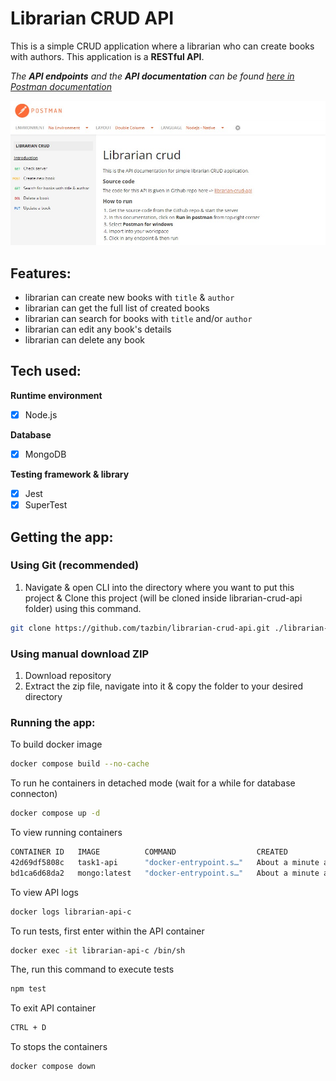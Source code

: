 # Librarian CRUD API

This is a simple CRUD application where a librarian who can create books with authors. This application is a **RESTful API**.

<em> The **API endpoints** and the **API documentation** can be found [here in Postman documentation](https://documenter.getpostman.com/view/14185987/2s83zduQzF) </em> 

![](./postman-doc.jpg)

## Features:
- librarian can create new books with ``title`` & ``author``
- librarian can get the full list of created books
- librarian can search for books with ``title`` and/or ``author``
- librarian can edit any book's details
- librarian can delete any book

## Tech used:

**Runtime environment**
- [x] Node.js

**Database**
- [x] MongoDB

**Testing framework & library**
- [x] Jest
- [x] SuperTest

## Getting the app:
### Using Git (recommended)
1. Navigate & open CLI into the directory where you want to put this project & Clone this project (will be cloned inside librarian-crud-api folder) using this command.
   
```bash
git clone https://github.com/tazbin/librarian-crud-api.git ./librarian-crud-api
```
### Using manual download ZIP
1. Download repository
2. Extract the zip file, navigate into it & copy the folder to your desired directory

### Running the app:
To build docker image
```bash
docker compose build --no-cache
```

To run he containers in detached mode (wait for a while for database connecton)
```bash
docker compose up -d
```

To view running containers
```bash
CONTAINER ID   IMAGE          COMMAND                  CREATED              STATUS              PORTS                     NAMES
42d69df5808c   task1-api      "docker-entrypoint.s…"   About a minute ago   Up About a minute   0.0.0.0:3000->3000/tcp    librarian-api-c
bd1ca6d68da2   mongo:latest   "docker-entrypoint.s…"   About a minute ago   Up About a minute   0.0.0.0:2717->27017/tcp   librarian-db-c
```

To view API logs
```bash
docker logs librarian-api-c
```

To run tests, first enter within the API container
```bash
docker exec -it librarian-api-c /bin/sh
```
The, run this command to execute tests
```bash
npm test
```
To exit API container
```bash
CTRL + D
```
To stops the containers
```bash
docker compose down
```
